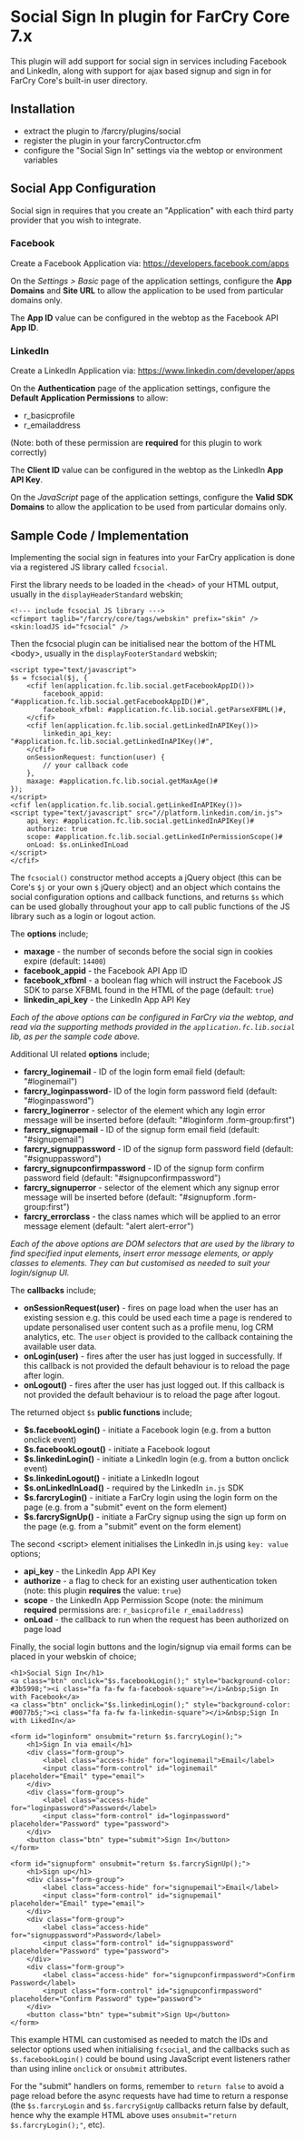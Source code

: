 # Social Sign In plugin for FarCry Core 7.x

This plugin will add support for social sign in services including Facebook and LinkedIn, along with support for ajax based signup and sign in for FarCry Core's built-in user directory.


## Installation

- extract the plugin to /farcry/plugins/social
- register the plugin in your farcryContructor.cfm
- configure the "Social Sign In" settings via the webtop or environment variables


## Social App Configuration

Social sign in requires that you create an "Application" with each third party provider that you wish to integrate.

### Facebook

Create a Facebook Application via:
https://developers.facebook.com/apps

On the *Settings > Basic* page of the application settings, configure the **App Domains** and **Site URL** to allow the application to be used from particular domains only.

The **App ID** value can be configured in the webtop as the Facebook API **App ID**.

### LinkedIn

Create a LinkedIn Application via:
https://www.linkedin.com/developer/apps

On the **Authentication** page of the application settings, configure the **Default Application Permissions** to allow:

- r_basicprofile
- r_emailaddress

(Note: both of these permission are **required** for this plugin to work correctly)

The **Client ID** value can be configured in the webtop as the LinkedIn **App API Key**.

On the *JavaScript* page of the application settings, configure the **Valid SDK Domains** to allow the application to be used from particular domains only.


## Sample Code / Implementation

Implementing the social sign in features into your FarCry application is done via a registered JS library called `fcsocial`.

First the library needs to be loaded in the &lt;head&gt; of your HTML output, usually in the `displayHeaderStandard` webskin;

    <!--- include fcsocial JS library --->
    <cfimport taglib="/farcry/core/tags/webskin" prefix="skin" />
    <skin:loadJS id="fcsocial" />

Then the fcsocial plugin can be initialised near the bottom of the HTML &lt;body&gt;, usually in the `displayFooterStandard` webskin;

    <script type="text/javascript">
    $s = fcsocial($j, {
        <cfif len(application.fc.lib.social.getFacebookAppID())>
            facebook_appid: "#application.fc.lib.social.getFacebookAppID()#",
            facebook_xfbml: #application.fc.lib.social.getParseXFBML()#,
        </cfif>
        <cfif len(application.fc.lib.social.getLinkedInAPIKey())>
            linkedin_api_key: "#application.fc.lib.social.getLinkedInAPIKey()#",
        </cfif>
        onSessionRequest: function(user) {
            // your callback code
        },
        maxage: #application.fc.lib.social.getMaxAge()#
    });
    </script>
    <cfif len(application.fc.lib.social.getLinkedInAPIKey())>
    <script type="text/javascript" src="//platform.linkedin.com/in.js">
        api_key: #application.fc.lib.social.getLinkedInAPIKey()#
        authorize: true
        scope: #application.fc.lib.social.getLinkedInPermissionScope()#
        onLoad: $s.onLinkedInLoad
    </script>
    </cfif>

The `fcsocial()` constructor method accepts a jQuery object (this can be Core's `$j` or your own `$` jQuery object) and an object which contains the social configuration options and callback functions, and returns `$s` which can be used globally throughout your app to call public functions of the JS library such as a login or logout action.

The **options** include;

- **maxage** - the number of seconds before the social sign in cookies expire (default: `14400`)
- **facebook_appid** - the Facebook API App ID
- **facebook_xfbml** - a boolean flag which will instruct the Facebook JS SDK to parse XFBML found in the HTML of the page (default: `true`)
- **linkedin_api_key** - the LinkedIn App API Key

*Each of the above options can be configured in FarCry via the webtop, and read via the supporting methods provided in the `application.fc.lib.social` lib, as per the sample code above.*

Additional UI related **options** include;

- **farcry_loginemail** - ID of the login form email field (default: "#loginemail")
- **farcry_loginpassword**- ID of the login form password field (default: "#loginpassword")
- **farcry_loginerror** - selector of the element which any login error message will be inserted before (default: "#loginform .form-group:first")
- **farcry_signupemail** - ID of the signup form email field (default: "#signupemail")
- **farcry_signuppassword** - ID of the signup form password field (default: "#signuppassword")
- **farcry_signupconfirmpassword** - ID of the signup form confirm password field (default: "#signupconfirmpassword")
- **farcry_signuperror** - selector of the element which any signup error message will be inserted before (default: "#signupform .form-group:first")
- **farcry_errorclass** - the class names which will be applied to an error message element (default: "alert alert-error")

*Each of the above options are DOM selectors that are used by the library to find specified input elements, insert error message elements, or apply classes to elements. They can but customised as needed to suit your login/signup UI.*


The **callbacks** include;

- **onSessionRequest(user)** - fires on page load when the user has an existing session e.g. this could be used each time a page is rendered to update personalised user content such as a profile menu, log CRM analytics, etc. The `user` object is provided to the callback containing the available user data.
- **onLogin(user)** - fires after the user has just logged in successfully. If this callback is not provided the default behaviour is to reload the page after login.
- **onLogout()** - fires after the user has just logged out. If this callback is not provided the default behaviour is to reload the page after logout.

The returned object `$s` **public functions** include;

- **$s.facebookLogin()** - initiate a Facebook login (e.g. from a button onclick event)
- **$s.facebookLogout()** - initiate a Facebook logout
- **$s.linkedinLogin()** - initiate a LinkedIn login (e.g. from a button onclick event)
- **$s.linkedinLogout()** - initiate a LinkedIn logout
- **$s.onLinkedInLoad()** - required by the LinkedIn `in.js` SDK
- **$s.farcryLogin()** - initiate a FarCry login using the login form on the page (e.g. from a "submit" event on the form element)
- **$s.farcrySignUp()** - initiate a FarCry signup using the sign up form on the page (e.g. from a "submit" event on the form element)


The second &lt;script&gt; element initialises the LinkedIn in.js using `key: value` options;

- **api_key** - the LinkedIn App API Key
- **authorize** - a flag to check for an existing user authentication token (note: this plugin **requires** the value: `true`)
- **scope** - the LinkedIn App Permission Scope (note: the minimum **required** permissions are: `r_basicprofile r_emailaddress`)
- **onLoad** - the callback to run when the request has been authorized on page load


Finally, the social login buttons and the login/signup via email forms can be placed in your webskin of choice;

    <h1>Social Sign In</h1>
    <a class="btn" onclick="$s.facebookLogin();" style="background-color: #3b5998;"><i class="fa fa-fw fa-facebook-square"></i>&nbsp;Sign In with Facebook</a>
    <a class="btn" onclick="$s.linkedinLogin();" style="background-color: #0077b5;"><i class="fa fa-fw fa-linkedin-square"></i>&nbsp;Sign In with LikedIn</a>

    <form id="loginform" onsubmit="return $s.farcryLogin();">
        <h1>Sign In via email</h1>
        <div class="form-group">
            <label class="access-hide" for="loginemail">Email</label>
            <input class="form-control" id="loginemail" placeholder="Email" type="email">
        </div>
        <div class="form-group">
            <label class="access-hide" for="loginpassword">Password</label>
            <input class="form-control" id="loginpassword" placeholder="Password" type="password">
        </div>
        <button class="btn" type="submit">Sign In</button>
    </form>

    <form id="signupform" onsubmit="return $s.farcrySignUp();">
        <h1>Sign up</h1>
        <div class="form-group">
            <label class="access-hide" for="signupemail">Email</label>
            <input class="form-control" id="signupemail" placeholder="Email" type="email">
        </div>
        <div class="form-group">
            <label class="access-hide" for="signuppassword">Password</label>
            <input class="form-control" id="signuppassword" placeholder="Password" type="password">
        </div>
        <div class="form-group">
            <label class="access-hide" for="signupconfirmpassword">Confirm Password</label>
            <input class="form-control" id="signupconfirmpassword" placeholder="Confirm Password" type="password">
        </div>
        <button class="btn" type="submit">Sign Up</button>
    </form>

 This example HTML can customised as needed to match the IDs and selector options used when initialising `fcsocial`, and the callbacks such as `$s.facebookLogin()` could be bound using JavaScript event listeners rather than using inline `onclick` or `onsubmit` attributes.

 For the "submit" handlers on forms, remember to `return false` to avoid a page reload before the async requests have had time to return a response (the `$s.farcryLogin` and `$s.farcrySignUp` callbacks return false by default, hence why the example HTML above uses `onsubmit="return $s.farcryLogin();"`, etc).

